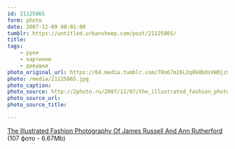 ```yaml
---
id: 21125865
form: photo
date: 2007-12-09 00:01:00
tumblr: https://untitled.urbansheep.com/post/21125865/
title:
tags:
    - руки
    - картинки
    - девушки
photo_original_url: https://64.media.tumblr.com/78n67m26L2q8k8bdsVWOjz9O_500.jpg
photo: /media/21125865.jpg
photo_caption: 
photo_source: http://2photo.ru/2007/12/07/the_illustrated_fashion_photography_of_james_russell_and_ann_rutherford.html
photo_source_url:
photo_source_title:

---
```


<p><a href="http://2photo.ru/2007/12/07/the_illustrated_fashion_photography_of_james_russell_and_ann_rutherford.html">The Illustrated Fashion Photography Of James Russell And Ann Rutherford</a> (107 фото - 6.67Mb)</p>
